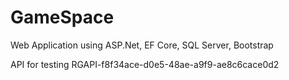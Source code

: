 # GameSpace
Web Application using ASP.Net, EF Core, SQL Server, Bootstrap

API for testing RGAPI-f8f34ace-d0e5-48ae-a9f9-ae8c6cace0d2
